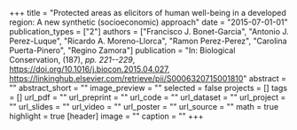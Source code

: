 +++
title = "Protected areas as elicitors of human well-being in a developed region: A new synthetic (socioeconomic) approach"
date = "2015-07-01-01"
publication_types = ["2"]
authors = ["Francisco J. Bonet-Garcia", "Antonio J. Perez-Luque", "Ricardo A. Moreno-Llorca", "Ramon Perez-Perez", "Carolina Puerta-Pinero", "Regino Zamora"]
publication = "In: Biological Conservation, (187), _pp. 221--229_, https://doi.org/10.1016/j.biocon.2015.04.027, https://linkinghub.elsevier.com/retrieve/pii/S0006320715001810"
abstract = ""
abstract_short = ""
image_preview = ""
selected = false
projects = []
tags = []
url_pdf = ""
url_preprint = ""
url_code = ""
url_dataset = ""
url_project = ""
url_slides = ""
url_video = ""
url_poster = ""
url_source = ""
math = true
highlight = true
[header]
image = ""
caption = ""
+++
